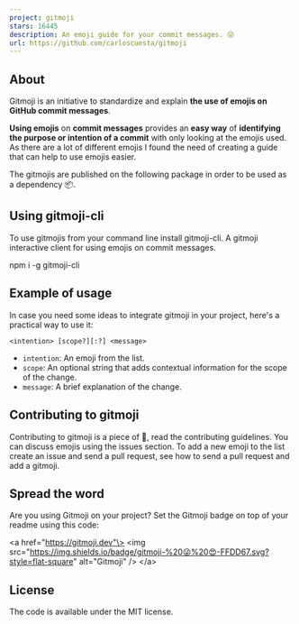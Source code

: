 ```yaml
---
project: gitmoji
stars: 16445
description: An emoji guide for your commit messages. 😜 
url: https://github.com/carloscuesta/gitmoji
---
```


About
-----

Gitmoji is an initiative to standardize and explain **the use of emojis on GitHub commit messages**.

**Using emojis** on **commit messages** provides an **easy way** of **identifying the purpose or intention of a commit** with only looking at the emojis used. As there are a lot of different emojis I found the need of creating a guide that can help to use emojis easier.

The gitmojis are published on the following package in order to be used as a dependency 📦.

Using gitmoji-cli
-----------------

To use gitmojis from your command line install gitmoji-cli. A gitmoji interactive client for using emojis on commit messages.

npm i -g gitmoji-cli

Example of usage
----------------

In case you need some ideas to integrate gitmoji in your project, here's a practical way to use it:

```
<intention> [scope?][:?] <message>
```

-   `intention`: An emoji from the list.
-   `scope`: An optional string that adds contextual information for the scope of the change.
-   `message`: A brief explanation of the change.

Contributing to gitmoji
-----------------------

Contributing to gitmoji is a piece of 🍰, read the contributing guidelines. You can discuss emojis using the issues section. To add a new emoji to the list create an issue and send a pull request, see how to send a pull request and add a gitmoji.

Spread the word
---------------

Are you using Gitmoji on your project? Set the Gitmoji badge on top of your readme using this code:

<a href\="https://gitmoji.dev"\>
  <img
    src\="https://img.shields.io/badge/gitmoji-%20😜%20😍-FFDD67.svg?style=flat-square"
    alt\="Gitmoji"
  />
</a\>

License
-------

The code is available under the MIT license.

